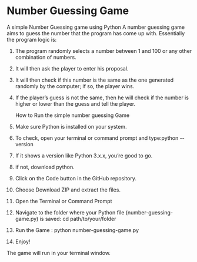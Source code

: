 # Number Guessing Game
A simple Number Guessing game using Python
A number guessing game aims to guess the number that the program has come up with. Essentially the program logic is:

1. The program randomly selects a number between 1 and 100 or any other combination of numbers.
2. It will then ask the player to enter his proposal.
3. It will then check if this number is the same as the one generated randomly by the computer; if so, the player wins.
4. If the player’s guess is not the same, then he will check if the number is higher or lower than the guess and tell the player.

   How to Run the simple number guessing  Game
1. Make sure Python is installed on your system.
2. To check, open your terminal or command prompt and type:python --version
3. If it shows a version like Python 3.x.x, you’re good to go.
4. if not, download python.
5. Click on the Code button in the GitHub repository.
6. Choose Download ZIP and extract the files.
7. Open the Terminal or Command Prompt
8. Navigate to the folder where your Python file (number-guessing-game.py) is saved: cd path/to/your/folder
9. Run the Game : python number-guessing-game.py
10. Enjoy!

The game will run in your terminal window.
